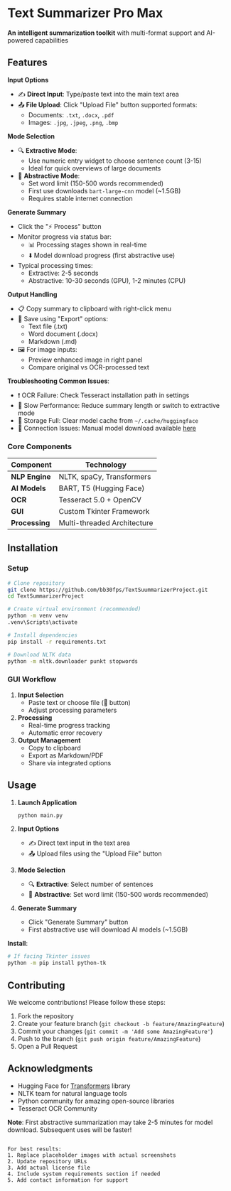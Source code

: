 # Text Summarizer Pro Max

**An intelligent summarization toolkit** with multi-format support and AI-powered capabilities

## Features

**Input Options**
   - ✍️ **Direct Input**: Type/paste text into the main text area
   - 📤 **File Upload**: Click "Upload File" button supported formats:
     - Documents: `.txt`, `.docx`, `.pdf`
     - Images: `.jpg`, `.jpeg`, `.png`, `.bmp`

**Mode Selection**
   - 🔍 **Extractive Mode**:
     - Use numeric entry widget to choose sentence count (3-15)
     - Ideal for quick overviews of large documents
   - 🧪 **Abstractive Mode**:
     - Set word limit (150-500 words recommended)
     - First use downloads `bart-large-cnn` model (~1.5GB)
     - Requires stable internet connection

**Generate Summary**
   - Click the "⚡ Process" button
   - Monitor progress via status bar:
     - 📊 Processing stages shown in real-time
     - ⬇️ Model download progress (first abstractive use)
   - Typical processing times:
     - Extractive: 2-5 seconds
     - Abstractive: 10-30 seconds (GPU), 1-2 minutes (CPU)


**Output Handling**
   - 📋 Copy summary to clipboard with right-click menu
   - 💾 Save using "Export" options:
     - Text file (.txt)
     - Word document (.docx)
     - Markdown (.md)
   - 🖼️ For image inputs: 
     - Preview enhanced image in right panel
     - Compare original vs OCR-processed text


**Troubleshooting Common Issues**:
- ❗ OCR Failure: Check Tesseract installation path in settings
- 🐢 Slow Performance: Reduce summary length or switch to extractive mode
- 💾 Storage Full: Clear model cache from `~/.cache/huggingface`
- 🔗 Connection Issues: Manual model download available [here](https://huggingface.co/models)


### Core Components
| Component | Technology |
|-----------|------------|
| **NLP Engine** | NLTK, spaCy, Transformers |
| **AI Models** | BART, T5 (Hugging Face) |
| **OCR** | Tesseract 5.0 + OpenCV |
| **GUI** | Custom Tkinter Framework |
| **Processing** | Multi-threaded Architecture |


## Installation

### Setup
```bash
# Clone repository
git clone https://github.com/bb30fps/TextSuummarizerProject.git
cd TextSummarizerProject

# Create virtual environment (recommended)
python -m venv venv
.venv\Scripts\activate

# Install dependencies
pip install -r requirements.txt

# Download NLTK data
python -m nltk.downloader punkt stopwords
```

### GUI Workflow
1. **Input Selection**
   - Paste text or choose file (📁 button)
   - Adjust processing parameters
2. **Processing**
   - Real-time progress tracking
   - Automatic error recovery
3. **Output Management**
   - Copy to clipboard
   - Export as Markdown/PDF
   - Share via integrated options


## Usage

1. **Launch Application**
   ```bash
   python main.py
   ```

2. **Input Options**
   - ✍️ Direct text input in the text area
   - 📤 Upload files using the "Upload File" button

3. **Mode Selection**
   - 🔍 **Extractive**: Select number of sentences
   - 🧪 **Abstractive**: Set word limit (150-500 words recommended)

4. **Generate Summary**
   - Click "Generate Summary" button
   - First abstractive use will download AI models (~1.5GB)
     

**Install**:
```bash
# If facing Tkinter issues
python -m pip install python-tk
```

## Contributing

We welcome contributions! Please follow these steps:
1. Fork the repository
2. Create your feature branch (`git checkout -b feature/AmazingFeature`)
3. Commit your changes (`git commit -m 'Add some AmazingFeature'`)
4. Push to the branch (`git push origin feature/AmazingFeature`)
5. Open a Pull Request


## Acknowledgments

- Hugging Face for [Transformers](https://huggingface.co/) library
- NLTK team for natural language tools
- Python community for amazing open-source libraries
- Tesseract OCR Community


**Note**: First abstractive summarization may take 2-5 minutes for model download. Subsequent uses will be faster!
```

For best results:
1. Replace placeholder images with actual screenshots
2. Update repository URLs
3. Add actual license file
4. Include system requirements section if needed
5. Add contact information for support





